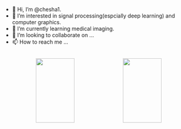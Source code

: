 - 👋 Hi, I’m @chesha1.
- 👀 I’m interested in signal processing(espcially deep learning) and computer graphics.
- 🌱 I’m currently learning medical imaging.
- 💞️ I’m looking to collaborate on ...
- 📫 How to reach me ...  



## 
<div align="center">
<span>  </span>
<img height="170px" width="45%" src="https://github-readme-stats.vercel.app/api?username=chesha1" /><span>  </span><img height="170px" width="45%" src="https://github-readme-stats.vercel.app/api/top-langs/?username=chesha1&layout=compact&langs_count=8" />
<span>  </span>
</div>


<!---
chesha1/chesha1 is a ✨ special ✨ repository because its `README.md` (this file) appears on your GitHub profile.
You can click the Preview link to take a look at your changes.
--->  
